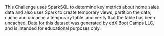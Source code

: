 This Challenge uses SparkSQL to determine key metrics about home sales data and also uses Spark to create temporary views, partition the data, cache and uncache a temporary table, and verify that the table has been uncached. Data for this dataset was generated by edX Boot Camps LLC, and is intended for educational purposes only.
